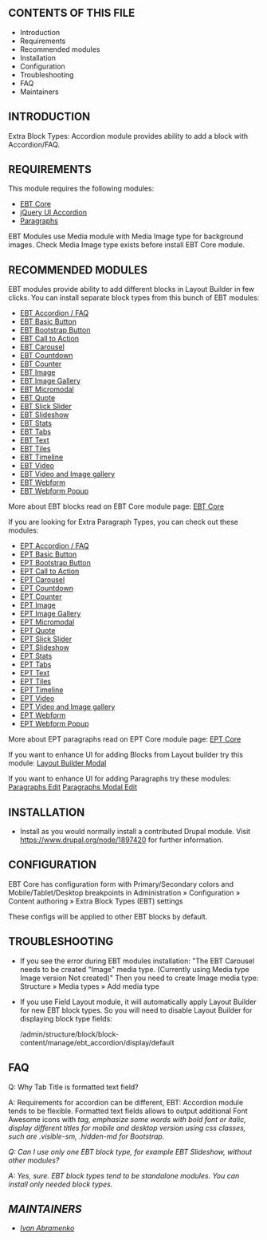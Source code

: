 CONTENTS OF THIS FILE
---------------------

 * Introduction
 * Requirements
 * Recommended modules
 * Installation
 * Configuration
 * Troubleshooting
 * FAQ
 * Maintainers

INTRODUCTION
------------

Extra Block Types: Accordion module provides ability
to add a block with Accordion/FAQ.

REQUIREMENTS
------------

This module requires the following modules:
 * [EBT Core](https://www.drupal.org/project/ebt_core)
 * [jQuery UI Accordion](https://www.drupal.org/project/jquery_ui_accordion)
 * [Paragraphs](https://www.drupal.org/project/paragraphs)

EBT Modules use Media module with Media Image type for background images.
Check Media Image type exists before install EBT Core module.

RECOMMENDED MODULES
-------------------

EBT modules provide ability to add different blocks
in Layout Builder in few clicks.
You can install separate block types from this bunch of EBT modules:
- [EBT Accordion / FAQ](https://www.drupal.org/project/ebt_accordion)
- [EBT Basic Button](https://www.drupal.org/project/ebt_basic_button)
- [EBT Bootstrap Button](https://www.drupal.org/project/ebt_bootstrap_button)
- [EBT Call to Action](https://www.drupal.org/project/ebt_cta)
- [EBT Carousel](https://www.drupal.org/project/ebt_carousel)
- [EBT Countdown](https://www.drupal.org/project/ebt_countdown)
- [EBT Counter](https://www.drupal.org/project/ebt_counter)
- [EBT Image](https://www.drupal.org/project/ebt_image)
- [EBT Image Gallery](https://www.drupal.org/project/ebt_image_gallery)
- [EBT Micromodal](https://www.drupal.org/project/ebt_micromodal)
- [EBT Quote](https://www.drupal.org/project/ebt_quote)
- [EBT Slick Slider](https://www.drupal.org/project/ebt_slick_slider)
- [EBT Slideshow](https://www.drupal.org/project/ebt_slideshow)
- [EBT Stats](https://www.drupal.org/project/ebt_stats)
- [EBT Tabs](https://www.drupal.org/project/ebt_tabs)
- [EBT Text](https://www.drupal.org/project/ebt_text)
- [EBT Tiles](https://www.drupal.org/project/ebt_tiles)
- [EBT Timeline](https://www.drupal.org/project/ebt_timeline)
- [EBT Video](https://www.drupal.org/project/ebt_video)
- [EBT Video and Image gallery](https://www.drupal.org/project/ebt_video_and_image_gallery)
- [EBT Webform](https://www.drupal.org/project/ebt_webform)
- [EBT Webform Popup](https://www.drupal.org/project/ebt_webform_popup)

More about EBT blocks read on EBT Core module page:
[EBT Core](https://www.drupal.org/project/ebt_core)

If you are looking for Extra Paragraph Types, you can check out
these modules:
- [EPT Accordion / FAQ](https://www.drupal.org/project/ept_accordion)
- [EPT Basic Button](https://www.drupal.org/project/ept_basic_button)
- [EPT Bootstrap Button](https://www.drupal.org/project/ept_bootstrap_button)
- [EPT Call to Action](https://www.drupal.org/project/ept_cta)
- [EPT Carousel](https://www.drupal.org/project/ept_carousel)
- [EPT Countdown](https://www.drupal.org/project/ept_countdown)
- [EPT Counter](https://www.drupal.org/project/ept_counter)
- [EPT Image](https://www.drupal.org/project/ept_image)
- [EPT Image Gallery](https://www.drupal.org/project/ept_image_gallery)
- [EPT Micromodal](https://www.drupal.org/project/ept_micromodal)
- [EPT Quote](https://www.drupal.org/project/ept_quote)
- [EPT Slick Slider](https://www.drupal.org/project/ept_slick_slider)
- [EPT Slideshow](https://www.drupal.org/project/ept_slideshow)
- [EPT Stats](https://www.drupal.org/project/ept_stats)
- [EPT Tabs](https://www.drupal.org/project/ept_tabs)
- [EPT Text](https://www.drupal.org/project/ept_text)
- [EPT Tiles](https://www.drupal.org/project/ept_tiles)
- [EPT Timeline](https://www.drupal.org/project/ept_timeline)
- [EPT Video](https://www.drupal.org/project/ept_video)
- [EPT Video and Image gallery](https://www.drupal.org/project/ept_video_and_image_gallery)
- [EPT Webform](https://www.drupal.org/project/ept_webform)
- [EPT Webform Popup](https://www.drupal.org/project/ept_webform_popup)

More about EPT paragraphs read on EPT Core module page:
[EPT Core](https://www.drupal.org/project/ept_core)

If you want to enhance UI for adding Blocks from Layout builder try this module:
[Layout Builder Modal](https://www.drupal.org/project/layout_builder_modal)

If you want to enhance UI for adding Paragraphs try these modules:
[Paragraphs Edit](https://www.drupal.org/project/paragraphs_edit)
[Paragraphs Modal Edit](https://www.drupal.org/project/paragraphs_modal_edit)

INSTALLATION
------------

 * Install as you would normally install a contributed Drupal module. Visit
   https://www.drupal.org/node/1897420 for further information.

CONFIGURATION
-------------

EBT Core has configuration form with Primary/Secondary colors
and Mobile/Tablet/Desktop breakpoints in
Administration » Configuration » Content authoring
» Extra Block Types (EBT) settings

These configs will be applied to other EBT blocks by default.

TROUBLESHOOTING
---------------

 * If you see the error during EBT modules installation:
   "The EBT Carousel needs to be created "Image" media type.
   (Currently using Media type Image version Not created)"
   Then you need to create Image media type:
   Structure » Media types » Add media type
 * If you use Field Layout module,
   it will automatically apply Layout Builder for new EBT block types.
   So you will need to disable Layout Builder for displaying block type fields:

   /admin/structure/block/block-content/manage/ebt_accordion/display/default

FAQ
---

Q: Why Tab Title is formatted text field?

A: Requirements for accordion can be different,
EBT: Accordion module tends to be flexible.
Formatted text fields allows to output
additional Font Awesome icons with <i> tag,
emphasize some words with bold font or italic,
display different titles for mobile and desktop version using
css classes, such are .visible-sm, .hidden-md for Bootstrap.


Q: Can I use only one EBT block type, for example EBT Slideshow,
without other modules?

A: Yes, sure. EBT block types tend to be standalone modules.
You can install only needed block types.

MAINTAINERS
-----------

 * [Ivan Abramenko](https://www.drupal.org/u/levmyshkin)
